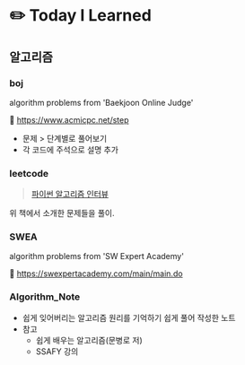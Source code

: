 # :pencil2: Today I Learned

## 알고리즘

### boj

algorithm problems from 'Baekjoon Online Judge'

:link: https://www.acmicpc.net/step

- 문제 > 단계별로 풀어보기 
- 각 코드에 주석으로 설명 추가 

### leetcode
> [파이썬 알고리즘 인터뷰](https://github.com/onlybooks/algorithm-interview)

위 책에서 소개한 문제들을 풀이.

### SWEA

algorithm problems from 'SW Expert Academy'

:link: https://swexpertacademy.com/main/main.do

### Algorithm_Note

- 쉽게 잊어버리는 알고리즘 원리를 기억하기 쉽게 풀어 작성한 노트 
- 참고
  - 쉽게 배우는 알고리즘(문병로 저)
  - SSAFY 강의
